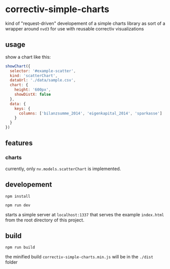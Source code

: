 # correctiv-simple-charts

kind of "request-driven" developement of a simple charts library as sort of a wrapper around `nvd3` for use with reusable correctiv visualizations

## usage

show a chart like this:
```javascript
showChart({
  selector: '#example-scatter',
  kind: 'scatterChart',
  dataUrl: './data/sample.csv',
  chart: {
    height: '600px',
    showDistX: false
  },
  data: {
    keys: {
      columns: ['bilanzsumme_2014', 'eigenkapital_2014', 'sparkasse']
    }
  }
})
```

## features

### charts

currently, only `nv.models.scatterChart` is implemented.

## developement

`npm install`

`npm run dev`

starts a simple server at `localhost:1337` that serves the example `index.html` from the root directory of this project.

## build

`npm run build`

the minified build `correctiv-simple-charts.min.js` will be in the `./dist` folder
